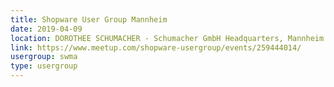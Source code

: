 ```yaml
---
title: Shopware User Group Mannheim
date: 2019-04-09
location: DOROTHEE SCHUMACHER - Schumacher GmbH Headquarters, Mannheim
link: https://www.meetup.com/shopware-usergroup/events/259444014/
usergroup: swma
type: usergroup
---
```

